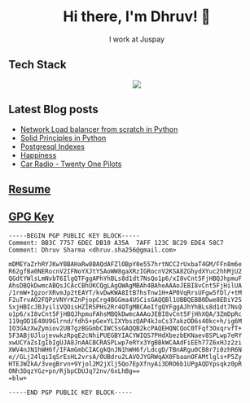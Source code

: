 <h1 align="center">Hi there, I'm Dhruv! 👋</h1>
<p align="center">I work at Juspay </p>

## Tech Stack
<p align="center">
  <a href="#">
    <img src="https://skillicons.dev/icons?i=go,python,django,flask,javascript,nodejs,haskell,postgresql,mongodb,linux,aws,kubernetes,docker,jenkins"/>
  </a>
</p>


## Latest Blog posts
<!-- BLOG-POST-LIST:START -->
- [Network Load balancer from scratch in Python](https://dhruv.fyi/posts/load-balancer-python/)
- [Solid Principles in Python](https://dhruv.fyi/posts/solid-principles/)
- [Postgresql Indexes](https://dhruv.fyi/posts/postgresql-indexes/)
- [Happiness](https://dhruv.fyi/posts/happiness/)
- [Car Radio - Twenty One Pilots](https://dhruv.fyi/posts/car-radio-by-top/)
<!-- BLOG-POST-LIST:END -->

## [Resume](https://dhruv.fyi/resume)

## [GPG Key](https://github.com/dhruvSHA256.gpg)
```
-----BEGIN PGP PUBLIC KEY BLOCK-----
Comment: BB3C 7757 6DEC DB10 A35A  7AFF 123C BC29 EDE4 58C7
Comment: Dhruv Sharma <dhruv.sha256@gmail.com>

mDMEYaZrhRYJKwYBBAHaRw8BAQdAFZlOBpY0e557hrtNCC2rUxbaT4GM/FFn8m6e
R62gfBa0NERocnV2IFNoYXJtYSAoWW8gaXRzIGRocnV2KSA8ZGhydXYuc2hhMjU2
QGdtYWlsLmNvbT6IlgQTFggAPhYhBLs8d1dt7NsQo1p6/xI8vCnt5FjHBQJhpmuF
AhsDBQkDwmcABQsJCAcCBhUKCQgLAgQWAgMBAh4BAheAAAoJEBI8vCnt5FjHilUA
/1rmW+IgzorXRvmJp2tEAYT/kvDwKWA8ItB7hsTnw1H+AP0VqRrsUFgw5fDl/+tM
F2uTrvAO2FQPzVNYrKZnPjopCrg4BGGma4USCisGAQQBl1UBBQEBB0Dwe8EDiY25
SxjHBIcJBJyiliVQOisHZIRSPHs2Rr4QTgMBCAeIfgQYFggAJhYhBLs8d1dt7NsQ
o1p6/xI8vCnt5FjHBQJhpmuFAhsMBQkDwmcAAAoJEBI8vCnt5FjHhXQA/3ZmDpRc
119qOD1E40U9Glrnd/fdh5+pGexYLIXYbszQAP4kJoCs37akzOD6s40kc+h/ig6M
IO3GAzXwZymiov2UB7gzBGGmbCIWCSsGAQQB2kcPAQEHQNCQoC0TFqf3OxqrvfT+
5F3ABjUJlujevwkzRpqE2cNhiPUEGBYIACYWIQS7PHdXbezbEKNaev8SPLwp7eRY
xwUCYaZsIgIbIgUJA8JnAACBCRASPLwp7eRYx3YgBBkWCAAdFiEEh77Z6xHJz2zi
XWV4nJN1hWH6f/IFAmGmbCIACgkQnJN1hWH6f/LdcgD/TBnARgu0CB8r7i0zhR6N
e//GLj24lqiIqSrEsHL2vrsA/0UBdru2LAVOJYGRWqAX0FbaanOFAMtlgls+P5Zy
HTEJWZkA/3vegBrvn+9Yjol2M2jXlj5Qo7EpXfnyAi3DRO6b1UPgAQDYpsqkz0pR
ONh3DqzYGz+pn/RjbpCDUJq72nv/6xLhBg==
=blw+

-----END PGP PUBLIC KEY BLOCK-----
```
